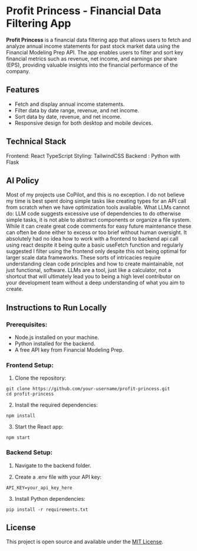 # Profit Princess - Financial Data Filtering App

**Profit Princess** is a financial data filtering app that allows users to fetch and analyze annual income statements for past stock market data using the Financial Modeling Prep API. The app enables users to filter and sort key financial metrics such as revenue, net income, and earnings per share (EPS), providing valuable insights into the financial performance of the company.

## Features

- Fetch and display annual income statements.
- Filter data by date range, revenue, and net income.
- Sort data by date, revenue, and net income.
- Responsive design for both desktop and mobile devices.

## Technical Stack

Frontend: React TypeScript
Styling: TailwindCSS
Backend : Python with Flask


## AI Policy
Most of my projects use CoPilot, and this is no exception. I do not believe my time is best spent doing simple tasks like creating types for an API call from scratch when we have optimization tools available. What LLMs cannot do: LLM code suggests excessive use of dependencies to do otherwise simple tasks, it is not able to abstract components or organize a file system. While it can create great code comments for easy future maintenance these can often be done either to excess or too brief without human oversight. It absolutely had no idea how to work with a frontend to backend api call using react despite it being quite a basic useFetch function and regularly suggested I filter using the frontend only despite this not being optimal for larger scale data frameworks. These sorts of intricacies require understanding clean code principles and how to create maintainable, not just functional, software. LLMs are a tool, just like a calculator, not a shortcut that will ultimately lead you to being a high level contributor on your development team without a deep understanding of what you aim to create.

## Instructions to Run Locally
### Prerequisites:

  - Node.js installed on your machine.
  - Python installed for the backend.
  - A free API key from Financial Modeling Prep.

### Frontend Setup:

1. Clone the repository:

```
git clone https://github.com/your-username/profit-princess.git
cd profit-princess
```

2. Install the required dependencies:

```
npm install
```

3. Start the React app:

```
npm start
```

### Backend Setup:

1. Navigate to the backend folder.

2. Create a .env file with your API key:

```
API_KEY=your_api_key_here
```

3. Install Python dependencies:

```
pip install -r requirements.txt
```

## License

This project is open source and available under the [MIT License](LICENSE).


